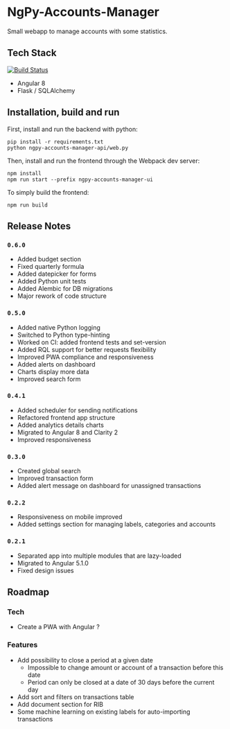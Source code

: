 NgPy-Accounts-Manager
=====================

Small webapp to manage accounts with some statistics.


## Tech Stack

[![Build Status](https://travis-ci.org/egoettelmann/ngpy-accounts-manager.svg?branch=develop)](https://travis-ci.org/egoettelmann/ngpy-accounts-manager)

- Angular 8
- Flask / SQLAlchemy

## Installation, build and run

First, install and run the backend with python:

```
pip install -r requirements.txt
python ngpy-accounts-manager-api/web.py
```

Then, install and run the frontend through the Webpack dev server:

```
npm install
npm run start --prefix ngpy-accounts-manager-ui
```

To simply build the frontend:
```
npm run build
```

## Release Notes

### `0.6.0`

- Added budget section
- Fixed quarterly formula
- Added datepicker for forms
- Added Python unit tests
- Added Alembic for DB migrations
- Major rework of code structure 

### `0.5.0`

- Added native Python logging
- Switched to Python type-hinting
- Worked on CI: added frontend tests and set-version
- Added RQL support for better requests flexibility
- Improved PWA compliance and responsiveness
- Added alerts on dashboard
- Charts display more data
- Improved search form

### `0.4.1`

- Added scheduler for sending notifications
- Refactored frontend app structure
- Added analytics details charts
- Migrated to Angular 8 and Clarity 2
- Improved responsiveness

### `0.3.0`

- Created global search
- Improved transaction form
- Added alert message on dashboard for unassigned transactions

### `0.2.2`

- Responsiveness on mobile improved
- Added settings section for managing labels, categories and accounts

### `0.2.1`

- Separated app into multiple modules that are lazy-loaded
- Migrated to Angular 5.1.0
- Fixed design issues


## Roadmap

### Tech

- Create a PWA with Angular ?

### Features

- Add possibility to close a period at a given date
  - Impossible to change amount or account of a transaction before this date
  - Period can only be closed at a date of 30 days before the current day
- Add sort and filters on transactions table
- Add document section for RIB
- Some machine learning on existing labels for auto-importing transactions
